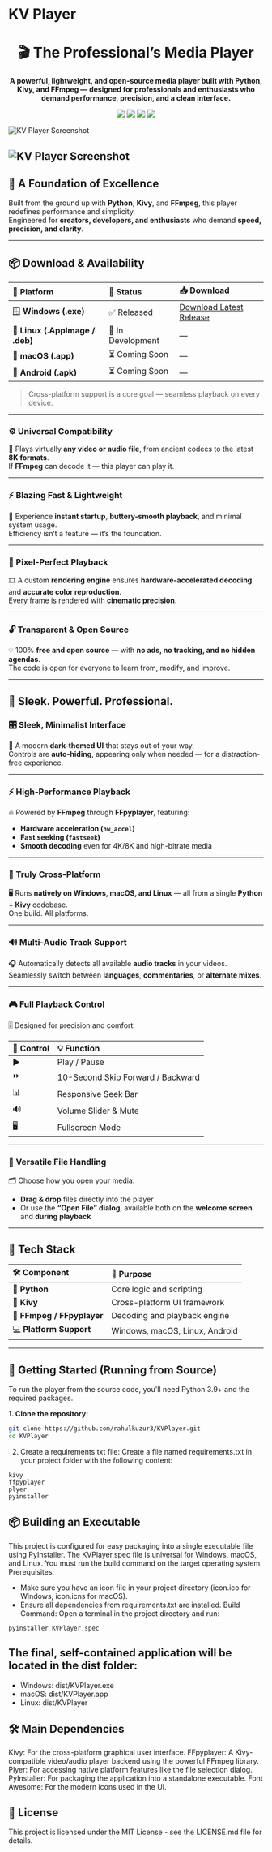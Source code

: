 # KV Player
<h1 align="center">🎬 The Professional’s Media Player</h1>

<p align="center">
  <b>A powerful, lightweight, and open-source media player built with Python, Kivy, and FFmpeg — designed for professionals and enthusiasts who demand performance, precision, and a clean interface.</b>
</p>

<p align="center">
  <img src="https://img.shields.io/badge/Built%20with-Python%20%2B%20Kivy-blue?style=for-the-badge&logo=python" />
  <img src="https://img.shields.io/badge/Powered%20by-FFmpeg-orange?style=for-the-badge&logo=ffmpeg" />
  <img src="https://img.shields.io/badge/License-MIT-green?style=for-the-badge" />
  <img src="https://img.shields.io/badge/Platform-Windows%20%7C%20macOS%20%7C%20Linux-purple?style=for-the-badge" />
</p>


![KV Player Screenshot](Screenshot1.png)


![KV Player Screenshot](Screenshot2.png)
---

## 🌟 A Foundation of Excellence

Built from the ground up with **Python**, **Kivy**, and **FFmpeg**, this player redefines performance and simplicity.  
Engineered for **creators, developers, and enthusiasts** who demand **speed, precision, and clarity**.

---

## 📦 Download & Availability

| 🧭 Platform | 💾 Status | 📥 Download |
|:------------|:-----------|:-------------|
| 🪟 **Windows (.exe)** | ✅ Released | [Download Latest Release](https://github.com/rahulkuzur3/KVPlayer/releases/download/v1.0.0/KVPlayer-v1.0.0-Windows.exe) |
| 🐧 **Linux (.AppImage / .deb)** | 🔧 In Development | — |
| 🍎 **macOS (.app)** | ⏳ Coming Soon | — |
| 🤖 **Android (.apk)** | ⏳ Coming Soon | — |
> Cross-platform support is a core goal — seamless playback on every device.
---

### ⚙️ Universal Compatibility
🎥 Plays virtually **any video or audio file**, from ancient codecs to the latest **8K formats**.  
If **FFmpeg** can decode it — this player can play it.

---

### ⚡ Blazing Fast & Lightweight
🚀 Experience **instant startup**, **buttery-smooth playback**, and minimal system usage.  
Efficiency isn’t a feature — it’s the foundation.

---

### 🎨 Pixel-Perfect Playback
🎞️ A custom **rendering engine** ensures **hardware-accelerated decoding** and **accurate color reproduction**.  
Every frame is rendered with **cinematic precision**.

---

### 🔓 Transparent & Open Source
💡 100% **free and open source** — with **no ads, no tracking, and no hidden agendas**.  
The code is open for everyone to learn from, modify, and improve.

---

## 🖤 Sleek. Powerful. Professional.

### 🎛️ Sleek, Minimalist Interface
🖤 A modern **dark-themed UI** that stays out of your way.  
Controls are **auto-hiding**, appearing only when needed — for a distraction-free experience.

---

### ⚡ High-Performance Playback
🔥 Powered by **FFmpeg** through **FFpyplayer**, featuring:  
- **Hardware acceleration (`hw_accel`)**  
- **Fast seeking (`fastseek`)**  
- **Smooth decoding** even for 4K/8K and high-bitrate media

---

### 🧭 Truly Cross-Platform
🖥️ Runs **natively on Windows, macOS, and Linux** — all from a single **Python + Kivy** codebase.  
One build. All platforms.

---

### 🔊 Multi-Audio Track Support
🎧 Automatically detects all available **audio tracks** in your videos.  
Seamlessly switch between **languages**, **commentaries**, or **alternate mixes**.

---

### 🎮 Full Playback Control
🎚️ Designed for precision and comfort:

| 🔘 Control | 💡 Function |
|:-----------|:-------------|
| ▶️ | Play / Pause |
| ⏩ | 10-Second Skip Forward / Backward |
| 📊 | Responsive Seek Bar |
| 🔊 | Volume Slider & Mute |
| 🖥️ | Fullscreen Mode |

---

### 📂 Versatile File Handling
🗂️ Choose how you open your media:
- **Drag & drop** files directly into the player  
- Or use the **“Open File” dialog**, available both on the **welcome screen** and **during playback**

---

## 🧩 Tech Stack

| 🛠️ Component | 🚀 Purpose |
|:-------------|:------------|
| 🐍 **Python** | Core logic and scripting |
| 🎨 **Kivy** | Cross-platform UI framework |
| 🎥 **FFmpeg / FFpyplayer** | Decoding and playback engine |
| 💻 **Platform Support** | Windows, macOS, Linux, Android |

---

## 🚀 Getting Started (Running from Source)

To run the player from the source code, you'll need Python 3.9+ and the required packages.

**1. Clone the repository:**
```bash
git clone https://github.com/rahulkuzur3/KVPlayer.git
cd KVPlayer
```
2. Create a requirements.txt file:
Create a file named requirements.txt in your project folder with the following content:
```
kivy
ffpyplayer
plyer
pyinstaller
```
## 📦 Building an Executable
This project is configured for easy packaging into a single executable file using PyInstaller. The KVPlayer.spec file is universal for Windows, macOS, and Linux.
You must run the build command on the target operating system.
Prerequisites:
 * Make sure you have an icon file in your project directory (icon.ico for Windows, icon.icns for macOS).
 * Ensure all dependencies from requirements.txt are installed.
Build Command:
Open a terminal in the project directory and run:
```
pyinstaller KVPlayer.spec
```
## The final, self-contained application will be located in the dist folder:
 * Windows: dist/KVPlayer.exe
 * macOS: dist/KVPlayer.app
 * Linux: dist/KVPlayer
## 🛠️ Main Dependencies
Kivy: For the cross-platform graphical user interface.
FFpyplayer: A Kivy-compatible video/audio player backend using the powerful FFmpeg library.
Plyer: For accessing native platform features like the file selection dialog.
PyInstaller: For packaging the application into a standalone executable.
Font Awesome: For the modern icons used in the UI.

## 📜 License
This project is licensed under the MIT License - see the LICENSE.md file for details.

